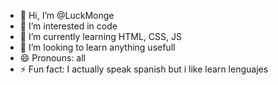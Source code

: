 - 👋 Hi, I’m @LuckMonge
- 👀 I’m interested in code
- 🌱 I’m currently learning HTML, CSS, JS
- 💞️ I’m looking to learn anything usefull
- 😄 Pronouns: all
- ⚡ Fun fact: I actually speak spanish but i like learn lenguajes 

<!---
LuckMandarina/LuckMandarina is a ✨ special ✨ repository because its `README.md` (this file) appears on your GitHub profile.
You can click the Preview link to take a look at your changes.
--->
